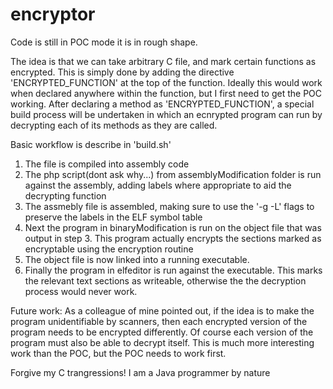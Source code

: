 # encryptor


Code is still in POC mode it is in rough shape. 

The idea is that we can take arbitrary C file, and mark certain functions as encrypted. This is simply
done by adding the directive 'ENCRYPTED_FUNCTION' at the top of the function. Ideally this would work
when declared anywhere within the function, but I first need to get the POC working. After declaring
a method as 'ENCRYPTED_FUNCTION', a special build process will be undertaken in which an ecnrypted 
program can run by decrypting each of its methods as they are called.


Basic workflow is describe in 'build.sh'
1. The file is compiled into assembly code
2. The php script(dont ask why...) from assemblyModification folder is run against the assembly, adding labels where appropriate to aid the decrypting function
3. The assmebly file is assembled, making sure to use the '-g -L' flags to preserve the labels in the ELF symbol table
4. Next the program in binaryModification is run on the object file that was output in step 3. This program actually encrypts the sections marked as encryptable using the encryption routine
5. The object file is now linked into a running executable.
6. Finally the program in elfeditor is run against the executable. This marks the relevant text sections as writeable, otherwise the the decryption process would never work.



Future work:
As a colleague of mine pointed out, if the idea is to make the program unidentifiable by scanners, then each encrypted version of the program needs to be encrypted differently. Of course each version of the program must also be able to decrypt itself. This is much more interesting work than the POC, but the POC needs to work first.






Forgive my C trangressions! I am a Java programmer by nature

